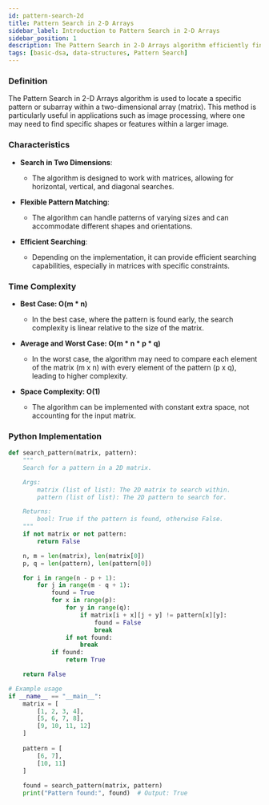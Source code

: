 ```yaml
---
id: pattern-search-2d
title: Pattern Search in 2-D Arrays
sidebar_label: Introduction to Pattern Search in 2-D Arrays
sidebar_position: 1
description: The Pattern Search in 2-D Arrays algorithm efficiently finds a specified pattern within a two-dimensional array, making it useful in various applications such as image processing and text recognition.
tags: [basic-dsa, data-structures, Pattern Search]
---
```


### Definition

The Pattern Search in 2-D Arrays algorithm is used to locate a specific pattern or subarray within a two-dimensional array (matrix). This method is particularly useful in applications such as image processing, where one may need to find specific shapes or features within a larger image.

### Characteristics

- **Search in Two Dimensions**:
  - The algorithm is designed to work with matrices, allowing for horizontal, vertical, and diagonal searches.

- **Flexible Pattern Matching**:
  - The algorithm can handle patterns of varying sizes and can accommodate different shapes and orientations.

- **Efficient Searching**:
  - Depending on the implementation, it can provide efficient searching capabilities, especially in matrices with specific constraints.

### Time Complexity

- **Best Case: O(m * n)**
  - In the best case, where the pattern is found early, the search complexity is linear relative to the size of the matrix.

- **Average and Worst Case: O(m * n * p * q)**
  - In the worst case, the algorithm may need to compare each element of the matrix (m x n) with every element of the pattern (p x q), leading to higher complexity.

- **Space Complexity: O(1)**
  - The algorithm can be implemented with constant extra space, not accounting for the input matrix.

### Python Implementation

```python
def search_pattern(matrix, pattern):
    """
    Search for a pattern in a 2D matrix.

    Args:
        matrix (list of list): The 2D matrix to search within.
        pattern (list of list): The 2D pattern to search for.

    Returns:
        bool: True if the pattern is found, otherwise False.
    """
    if not matrix or not pattern:
        return False

    n, m = len(matrix), len(matrix[0])
    p, q = len(pattern), len(pattern[0])

    for i in range(n - p + 1):
        for j in range(m - q + 1):
            found = True
            for x in range(p):
                for y in range(q):
                    if matrix[i + x][j + y] != pattern[x][y]:
                        found = False
                        break
                if not found:
                    break
            if found:
                return True

    return False

# Example usage
if __name__ == "__main__":
    matrix = [
        [1, 2, 3, 4],
        [5, 6, 7, 8],
        [9, 10, 11, 12]
    ]
    
    pattern = [
        [6, 7],
        [10, 11]
    ]
    
    found = search_pattern(matrix, pattern)
    print("Pattern found:", found)  # Output: True
